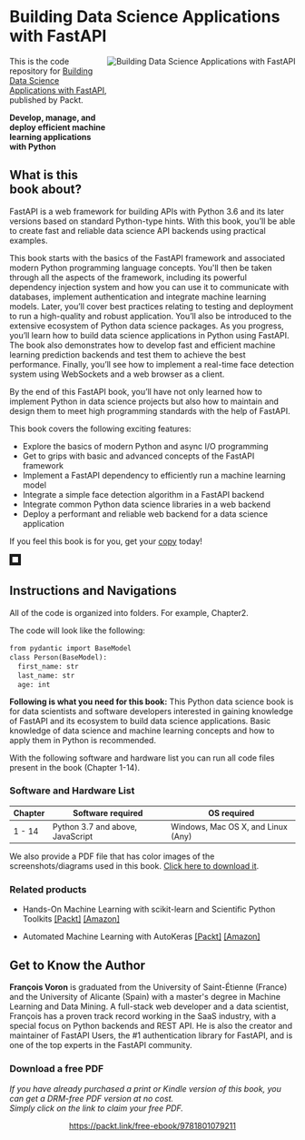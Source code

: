 # Building Data Science Applications with FastAPI

<a href="https://www.packtpub.com/product/building-data-science-applications-with-fastapi/9781801079211?utm_source=github&utm_medium=repository&utm_campaign=9781801079211"><img src="https://static.packt-cdn.com/products/9781801079211/cover/smaller" alt="Building Data Science Applications with FastAPI" height="256px" align="right"></a>

This is the code repository for [Building Data Science Applications with FastAPI](https://www.packtpub.com/product/building-data-science-applications-with-fastapi/9781801079211?utm_source=github&utm_medium=repository&utm_campaign=9781801079211), published by Packt.

**Develop, manage, and deploy efficient machine learning applications with Python**

## What is this book about?
FastAPI is a web framework for building APIs with Python 3.6 and its later versions based on standard Python-type hints. With this book, you’ll be able to create fast and reliable data science API backends using practical examples.

This book starts with the basics of the FastAPI framework and associated modern Python programming language concepts. You'll then be taken through all the aspects of the framework, including its powerful dependency injection system and how you can use it to communicate with databases, implement authentication and integrate machine learning models. Later, you’ll cover best practices relating to testing and deployment to run a high-quality and robust application. You’ll also be introduced to the extensive ecosystem of Python data science packages. As you progress, you’ll learn how to build data science applications in Python using FastAPI. The book also demonstrates how to develop fast and efficient machine learning prediction backends and test them to achieve the best performance. Finally, you’ll see how to implement a real-time face detection system using WebSockets and a web browser as a client.

By the end of this FastAPI book, you’ll have not only learned how to implement Python in data science projects but also how to maintain and design them to meet high programming standards with the help of FastAPI.

This book covers the following exciting features:
* Explore the basics of modern Python and async I/O programming
* Get to grips with basic and advanced concepts of the FastAPI framework
* Implement a FastAPI dependency to efficiently run a machine learning model
* Integrate a simple face detection algorithm in a FastAPI backend
* Integrate common Python data science libraries in a web backend
* Deploy a performant and reliable web backend for a data science application

If you feel this book is for you, get your [copy](https://www.amazon.com/dp/1801079218) today!

<a href="https://www.packtpub.com/?utm_source=github&utm_medium=banner&utm_campaign=GitHubBanner"><img src="https://raw.githubusercontent.com/PacktPublishing/GitHub/master/GitHub.png" 
alt="https://www.packtpub.com/" border="5" /></a>

## Instructions and Navigations
All of the code is organized into folders. For example, Chapter2.

The code will look like the following:
```
from pydantic import BaseModel
class Person(BaseModel):
  first_name: str
  last_name: str
  age: int
```

**Following is what you need for this book:**
This Python data science book is for data scientists and software developers interested in gaining knowledge of FastAPI and its ecosystem to build data science applications. Basic knowledge of data science and machine learning concepts and how to apply them in Python is recommended.

With the following software and hardware list you can run all code files present in the book (Chapter 1-14).
### Software and Hardware List
| Chapter | Software required | OS required |
| -------- | ------------------------------------ | ----------------------------------- |
| 1 - 14 | Python 3.7 and above, JavaScript       | Windows, Mac OS X, and Linux (Any) |


We also provide a PDF file that has color images of the screenshots/diagrams used in this book. [Click here to download it](https://static.packt-cdn.com/downloads/9781801079211_ColorImages.pdf).

### Related products
* Hands-On Machine Learning with scikit-learn and Scientific Python Toolkits [[Packt]](https://www.packtpub.com/product/hands-on-machine-learning-with-scikit-learn-and-scientific-python-toolkits/9781838826048?utm_source=github&utm_medium=repository&utm_campaign=9781838826048) [[Amazon]](https://www.amazon.com/dp/1838826041)

* Automated Machine Learning with AutoKeras [[Packt]](https://www.packtpub.com/product/automated-machine-learning-with-autokeras/9781800567641?utm_source=github&utm_medium=repository&utm_campaign=9781800567641) [[Amazon]](https://www.amazon.com/dp/1800567642)

## Get to Know the Author
**François Voron**
is graduated from the University of Saint-Étienne (France) and the University of Alicante (Spain) with a master's degree in Machine Learning and Data Mining. A full-stack web developer and a data scientist, François has a proven track record working in the SaaS industry, with a special focus on Python backends and REST API.
He is also the creator and maintainer of FastAPI Users, the #1 authentication library for FastAPI, and is one of the top experts in the FastAPI community.


### Download a free PDF

 <i>If you have already purchased a print or Kindle version of this book, you can get a DRM-free PDF version at no cost.<br>Simply click on the link to claim your free PDF.</i>
<p align="center"> <a href="https://packt.link/free-ebook/9781801079211">https://packt.link/free-ebook/9781801079211 </a> </p>
